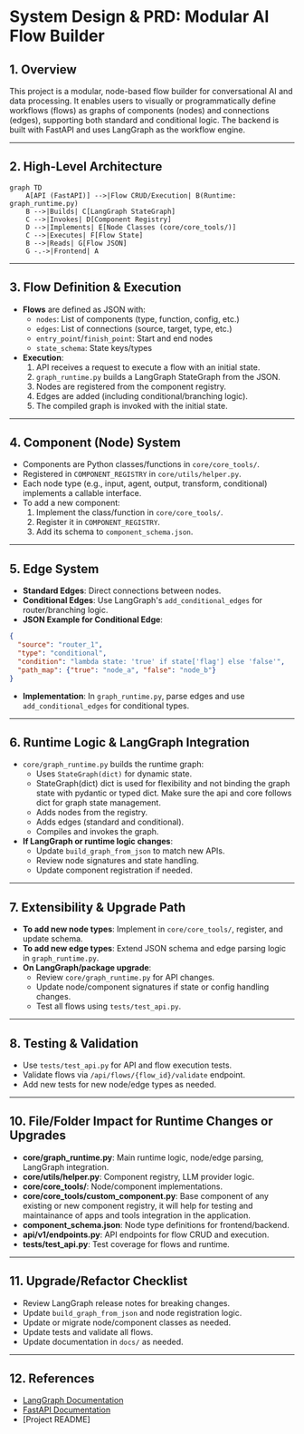 # System Design & PRD: Modular AI Flow Builder

## 1. Overview
This project is a modular, node-based flow builder for conversational AI and data processing. It enables users to visually or programmatically define workflows (flows) as graphs of components (nodes) and connections (edges), supporting both standard and conditional logic. The backend is built with FastAPI and uses LangGraph as the workflow engine.

---

## 2. High-Level Architecture

```mermaid
graph TD
    A[API (FastAPI)] -->|Flow CRUD/Execution| B(Runtime: graph_runtime.py)
    B -->|Builds| C[LangGraph StateGraph]
    C -->|Invokes| D[Component Registry]
    D -->|Implements| E[Node Classes (core/core_tools/)]
    C -->|Executes| F[Flow State]
    B -->|Reads| G[Flow JSON]
    G -.->|Frontend| A
```

---

## 3. Flow Definition & Execution
- **Flows** are defined as JSON with:
  - `nodes`: List of components (type, function, config, etc.)
  - `edges`: List of connections (source, target, type, etc.)
  - `entry_point`/`finish_point`: Start and end nodes
  - `state_schema`: State keys/types
- **Execution**:
  1. API receives a request to execute a flow with an initial state.
  2. `graph_runtime.py` builds a LangGraph StateGraph from the JSON.
  3. Nodes are registered from the component registry.
  4. Edges are added (including conditional/branching logic).
  5. The compiled graph is invoked with the initial state.

---

## 4. Component (Node) System
- Components are Python classes/functions in `core/core_tools/`.
- Registered in `COMPONENT_REGISTRY` in `core/utils/helper.py`.
- Each node type (e.g., input, agent, output, transform, conditional) implements a callable interface.
- To add a new component:
  1. Implement the class/function in `core/core_tools/`.
  2. Register it in `COMPONENT_REGISTRY`.
  3. Add its schema to `component_schema.json`.

---

## 5. Edge System
- **Standard Edges**: Direct connections between nodes.
- **Conditional Edges**: Use LangGraph's `add_conditional_edges` for router/branching logic.
- **JSON Example for Conditional Edge**:
```json
{
  "source": "router_1",
  "type": "conditional",
  "condition": "lambda state: 'true' if state['flag'] else 'false'",
  "path_map": {"true": "node_a", "false": "node_b"}
}
```
- **Implementation**: In `graph_runtime.py`, parse edges and use `add_conditional_edges` for conditional types.

---

## 6. Runtime Logic & LangGraph Integration
- `core/graph_runtime.py` builds the runtime graph:
  - Uses `StateGraph(dict)` for dynamic state.
  - StateGraph(dict) dict is used for flexibility and not binding the graph state with pydantic or typed dict. Make sure the api and core follows dict for graph state management.
  - Adds nodes from the registry.
  - Adds edges (standard and conditional).
  - Compiles and invokes the graph.
- **If LangGraph or runtime logic changes**:
  - Update `build_graph_from_json` to match new APIs.
  - Review node signatures and state handling.
  - Update component registration if needed.

---

## 7. Extensibility & Upgrade Path
- **To add new node types**: Implement in `core/core_tools/`, register, and update schema.
- **To add new edge types**: Extend JSON schema and edge parsing logic in `graph_runtime.py`.
- **On LangGraph/package upgrade**:
  - Review `core/graph_runtime.py` for API changes.
  - Update node/component signatures if state or config handling changes.
  - Test all flows using `tests/test_api.py`.

---

## 8. Testing & Validation
- Use `tests/test_api.py` for API and flow execution tests.
- Validate flows via `/api/flows/{flow_id}/validate` endpoint.
- Add new tests for new node/edge types as needed.

---

## 10. File/Folder Impact for Runtime Changes or Upgrades
- **core/graph_runtime.py**: Main runtime logic, node/edge parsing, LangGraph integration.
- **core/utils/helper.py**: Component registry, LLM provider logic.
- **core/core_tools/**: Node/component implementations.
- **core/core_tools/custom_component.py**: Base component of any existing or new component registry, it will help for testing and maintainance of apps and tools integration in the application.
- **component_schema.json**: Node type definitions for frontend/backend.
- **api/v1/endpoints.py**: API endpoints for flow CRUD and execution.
- **tests/test_api.py**: Test coverage for flows and runtime.

---

## 11. Upgrade/Refactor Checklist
- Review LangGraph release notes for breaking changes.
- Update `build_graph_from_json` and node registration logic.
- Update or migrate node/component classes as needed.
- Update tests and validate all flows.
- Update documentation in `docs/` as needed.

---

## 12. References
- [LangGraph Documentation](https://langchain-ai.github.io/langgraph/)
- [FastAPI Documentation](https://fastapi.tiangolo.com/)
- [Project README]
